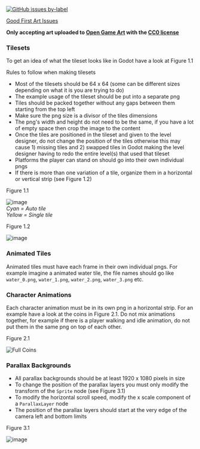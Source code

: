 [![GitHub issues by-label](https://img.shields.io/github/issues/Valks-Games/sankari/art?color=black)](https://github.com/Valks-Games/sankari/issues?q=is%3Aissue+is%3Aopen+label%3Aart)  

[Good First Art Issues](https://github.com/Valks-Games/sankari/issues?q=is%3Aissue+is%3Aopen+label%3A%22good+first+issue%22+label%3Aart)  

**Only accepting art uploaded to [Open Game Art](https://opengameart.org/) with the [CC0 license](https://creativecommons.org/publicdomain/zero/1.0/)**

### Tilesets
To get an idea of what the tileset looks like in Godot have a look at Figure 1.1

Rules to follow when making tilesets
- Most of the tilesets should be 64 x 64 (some can be different sizes depending on what it is you are trying to do)
- The example usage of the tileset should be put into a separate png
- Tiles should be packed together without any gaps between them starting from the top left
- Make sure the png size is a divisor of the tiles dimensions
- The png's width and height do not need to be the same, if you have a lot of empty space then crop the image to the content
- Once the tiles are positioned in the tileset and given to the level designer, do not change the position of the tiles otherwise this may cause 1) missing tiles and 2) swapped tiles in Godot making the level designer having to redo the entire level(s) that used that tileset
- Platforms the player can stand on should go into their own individual pngs
- If there is more than one variation of a tile, organize them in a horizontal or vertical strip (see Figure 1.2)

Figure 1.1 

![image](https://user-images.githubusercontent.com/6277739/187558865-557f4f93-24e9-47fa-bb94-6541b1c82a86.png)  
*Cyan = Auto tile*  
*Yellow = Single tile*  

Figure 1.2

![image](https://user-images.githubusercontent.com/6277739/187090161-712dee94-bed2-4ad6-a60e-dab32734dcd3.png)

### Animated Tiles
Animated tiles must have each frame in their own individual pngs. For example imagine a animated water tile, the file names should go like `water_0.png`, `water_1.png`, `water_2.png`, `water_3.png` etc.

### Character Animations
Each character animation must be in its own png in a horizontal strip. For an example have a look at the coins in Figure 2.1. Do not mix animations together, for example if there is a player walking and idle animation, do not put them in the same png on top of each other.

Figure 2.1

![Full Coins](https://user-images.githubusercontent.com/6277739/187054154-977638e4-4844-4df0-851a-f2c0b0b5f960.png)

### Parallax Backgrounds
- All parallax backgrounds should be at least 1920 x 1080 pixels in size
- To change the position of the parallax layers you must only modify the transform of the `Sprite` node (see Figure 3.1)
- To modify the horizontal scroll speed, modify the x scale component of a `ParallaxLayer` node
- The position of the parallax layers should start at the very edge of the camera left and bottom limits

Figure 3.1

![image](https://user-images.githubusercontent.com/6277739/187559367-83cf86ec-b51f-4b94-a41f-1b13f2580886.png)
